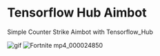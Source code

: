 # Tensorflow Hub Aimbot
Simple Counter Strike Aimbot with Tensorflow_Hub


![gif](https://user-images.githubusercontent.com/16572520/97908708-56bc5a00-1d47-11eb-9567-442237e1e7cf.gif)
![Fortnite mp4_000024850](https://user-images.githubusercontent.com/16572520/98008527-e23ff480-1df4-11eb-9d84-453e3d3a6e68.gif)
